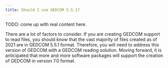 ```yaml
---
title: Should I use GEDCOM 5.5.1?
---
```


TODO: come up with real content here.

There are a lot of factors to consider. If you are creating GEDCOM support to read files, you should know that the vast majority of files created as of 2021 are in GEDCOM 5.5.1 format. Therefore, you will need to address this version of GEDCOM with a GEDCOM reading solution. Moving forward, it is anticipated that more and more software packages will support the creation of GEDCOM in version 7.0 format.